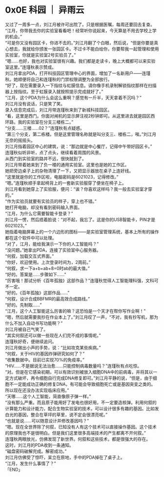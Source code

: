 # 0x0E 科园 ｜ 异雨云
  
又过了一周多一点，刘江月被许可出院了。只是根据医嘱，每周还要回去复查。  
“江月，你带我去你的实验室看看吧！经常听你说起来，今天算是不用去学校上学的机会。”  
“可是你又没有园区卡，你进不去的。”刘江月翻了个白眼，然后说，“但是你要是真心想去，我就给你颁发一张园区卡。不过卡不能白给你，你要帮我一起管理和使用实验室，你就是实验室2号实验员了。”  
“嗯……也好，我也对实验室很有兴趣。我们都是走读卡，晚上大概都可以来实验室这里。”连瑾秋表示赞成。  
刘江月拿出PDA，打开科技园区管理中心的界面，增加了一名新用户——连瑾秋。她顺便将自己和连瑾秋的门禁权限调整为全部放行。  
“好了，现在需要录入一下指纹与虹膜信息。请你像手机录制解锁指纹那样在扫描器上按指纹。至于虹膜录入就按照提示完成就好了。”  
“江月，这个PDA为什么会这么重啊？感觉有一斤半，天天拿着不沉吗？”  
刘江月没有说话，只是笑了笑。  
录入信息完成后，刘江月带连瑾秋来到了新城科技园区。  
“看，这里是西门。你面对闸机的显示屏注视2秒钟即可。从这里进去就是园区西环路，我的实验室在分支三楼栋二。”  
“分支……三楼……02？”连瑾秋有点疑惑。  
“第三个分支，第二栋楼。但是这里管理名称就是叫分支三、楼栋二，唉。”刘江月无奈的摇摇头。  
刘江月指着园区中心的建筑，说：“那边就是中心餐厅，记得中午带好园区卡。”  
连瑾秋似听非听，点了点头，继续看着周围的风景。  
从西门到实验室的路并不远，很快就到了。  
刘江月带着她来到了负一楼的通用实验室。这里也是她的工作区。  
她把旁边桌子上的杂物清理了一下，又把显示器放在桌子上连好线。  
“这里就是你的工作区啦，电脑密码是6021023，记得修改。”  
“嗯。”连瑾秋顺手拿起椅背上的一套新实验服穿了便坐在椅子上。  
刘江月看到她穿上了实验服，便问：“诶？你喜欢这样吗？我一般去实验室才穿的。”  
“作为实验员就要有实验员的样子，穿上也不错。”  
她打开电脑，却没有看到密码输入界面。  
“江月，为什么它需要智能卡登录？”  
刘江月一愣，然后捂着脸说：“对不起，我忘了。这是你的USB智能卡，PIN才是6021023。”  
她指着电脑屏幕上的一个六边形的图标——是实验室管理系统，基本上所有的操作都在这个软件中可以处理。  
“对了，江月，能给我演示一下你的人工智能吗？”  
“没问题。”她拿出PDA，连接了实验室中心服务器。  
“何叙，加载交互式界面。”  
“你好，欢迎使用。上次登录时间为，2周前。”  
“何叙，求一下a+b+ab+8=0时ab的最大值。”  
“好的。答案是……步骤如下……”  
“厉害哦！那试分析《百年孤独》这部作品？”连瑾秋觉得人工智能理科强，文科可不一定。  
“好的。《百年孤独》这部作品……”  
“何叙，设计合成BBFMR的最高效合成路线。”  
“好的。先制取……”  
“江月，这个人工智能这么厉害的嘛？这恐怕是一个天才在帮你写作业啊！”  
“嗯，然后就需要我抄在作业本上了。”刘江月叹了一声，“不对，我有抄写机，那为什么不加入自动书写功能啊？”  
刘江月被自己气笑了。  
“其实何叙还可以做一些现在人们完不成的事情呢。”  
连瑾秋好奇，便继续追问。  
刘江月做出小声的手势，说：“比如攻克某些疾病。”  
“何叙，关于HIV的基因炸弹研究如何了？”  
“收集数据中。目前已实现70%的免疫率。”  
“HIV……不是据说无法治愈……只能控制病毒数量吗？”连瑾秋有点吃惊。  
“对。但是在它感染初期，可以有效识别被放入细胞DNA中的前病毒，并将其以一定方式破坏，再令细胞自行完成DNA修复即可。”刘江月平静的说，“但是，由于细胞不一定能成功正确的修复DNA，有可能会导致细胞死亡或是基因突变之类的。所以现在还没办法实现临床应用。”  
“天哪……这个人工智能，简直像原子弹一样。”  
“没有那么严重。而且原子能用好了发电也很好用，不一定要造核弹。利用何叙的计算能力和设计能力，配合生物实验室的技术，可以设计很多有趣的基因。比如发白光的基因，整合在草坪的草里，说不定会很漂亮呢。”  
“也就是说……可以随意设计并修改基因吗？”  
“嗯。现在全世界除了何叙，已知没有人有这个技术可以直接操作基因。这个技术的原理我也不是很明白。但是我们这里很多高端技术的产生都离不开何叙。”  
连瑾秋两眼放光，仿佛发现了新世界。何叙和这些技术，都是很强大的存在。  
这时，刘江月的PDA收到一条通知。  
“磁盘密码破解完成。解密成功。”  
刘江月仿佛受了惊吓，呆立在原地，手中的PDA掉在了桌子上。  
“江月，发生什么事情了？”  
「END」  
